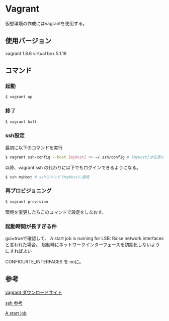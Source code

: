 # Vagrant

仮想環境の作成にはvagrantを使用する。

## 使用バージョン

vagrant 1.8.6
virtual box 5.1.16

## コマンド

### 起動

```bash
$ vagrant up 
```

### 終了

```bash
$ vagrant halt
```

### ssh設定

最初に以下のコマンドを実行

```bash
$ vagrant ssh-config --host [myHost] >> ~/.ssh/config # [myHost]は任意の文字列
```

以降、vagrant ssh の代わりに以下でもログインできるようになる。

```bash
$ ssh myHost # sshコマンドでmyHostに接続
```

### 再プロビジョニング

```bash
$ vagrant provision
```

環境を変更したらこのコマンドで設定をしなおす。


### 起動時間が長すぎる件

gui=trueで確認して、
A start job is running for LSB: Raise network interfacesと言われた場合。
起動時にネットワークインターフェースを初期化しないようにすればよい

 CONFIGURTE_INTERFACES を noに。

 ## 参考
[vagrant ダウンロードサイト](https://www.vagrantup.com/downloads.html)

[ssh 参考](http://qiita.com/Sanche/items/43d615beef05cd9417e2)

[A start job](http://www.k.nakao.name/noisefactory/2014/12/09/2014-12-09-post_554/)




